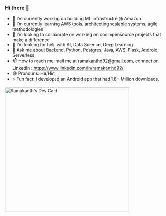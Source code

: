 ### Hi there 👋

- 🔭 I’m currently working on building ML infrastructre @ Amazon
- 🌱 I’m currently learning AWS tools, architecting scalable systems, agile methodologies  
- 👯 I’m looking to collaborate on working on cool opensource projects that make a difference  
- 🤔 I’m looking for help with AI, Data Science, Deep Learning 
- 💬 Ask me about Backend, Python, Postgres, Java, AWS, Flask, Android, Serverless
- 📫 How to reach me: mail me at ramakanthd92@gmail.com, connect on LinkedIn : https://www.linkedin.com/in/ramakanthd92/ 
- 😄 Pronouns: He/Him
- ⚡ Fun fact: I developed an Android app that had 1.8+ Million downloads.

<a href="https://app.daily.dev/ramakanthd92"><img src="https://api.daily.dev/devcards/9bdcb77e01b04a3f9bd83cafabfbb094.png?r=huz" width="400" alt="Ramakanth's Dev Card"/></a>
